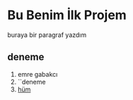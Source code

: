 # Bu Benim İlk Projem
buraya bir paragraf yazdım
## deneme
1. emre gabakcı
2. ``deneme
3. [hüm](https://www.instagram.com/huweyra__?utm_source=ig_web_button_share_sheet&igsh=ZDNlZDc0MzIxNw==)